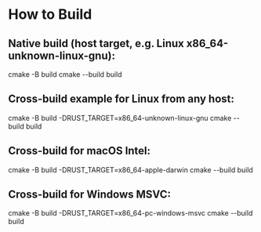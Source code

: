 # How to Build

## Native build (host target, e.g. Linux x86_64-unknown-linux-gnu):
cmake -B build
cmake --build build

## Cross-build example for Linux from any host:
cmake -B build -DRUST_TARGET=x86_64-unknown-linux-gnu
cmake --build build

## Cross-build for macOS Intel:
cmake -B build -DRUST_TARGET=x86_64-apple-darwin
cmake --build build

## Cross-build for Windows MSVC:
cmake -B build -DRUST_TARGET=x86_64-pc-windows-msvc
cmake --build build
